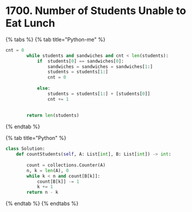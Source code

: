# 1700. Number of Students Unable to Eat Lunch

{% tabs %}
{% tab title="Python-me" %}
```python
cnt = 0
        while students and sandwiches and cnt < len(students):
            if  students[0] == sandwiches[0]:
                sandwiches = sandwiches = sandwiches[1:]
                students = students[1:]
                cnt = 0
                
            else:
                students = students[1:] + [students[0]]
                cnt += 1
                
                
        return len(students)
```
{% endtab %}

{% tab title="Python" %}
```python
class Solution:
    def countStudents(self, A: List[int], B: List[int]) -> int:
        
        count = collections.Counter(A)
        n, k = len(A), 0
        while k < n and count[B[k]]:
            count[B[k]] -= 1
            k += 1
        return n - k
```
{% endtab %}
{% endtabs %}

